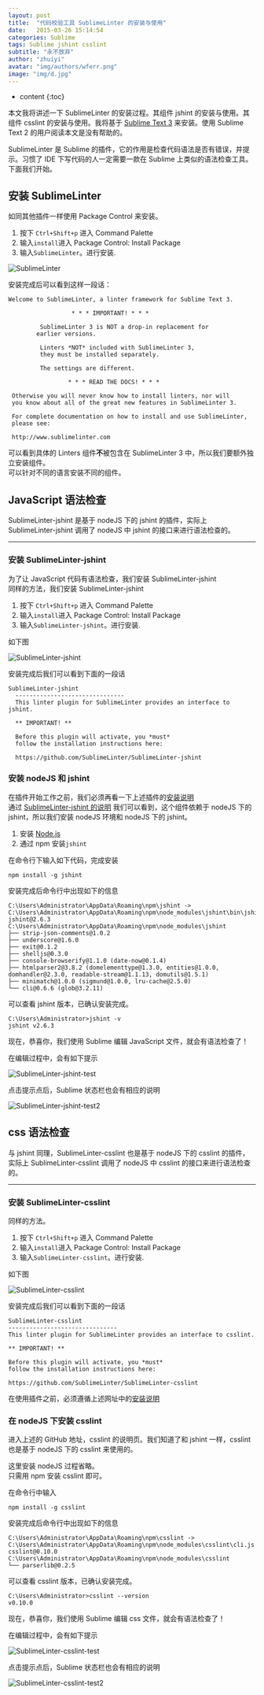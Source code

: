 ```yaml
---
layout: post
title:  "代码校验工具 SublimeLinter 的安装与使用"
date:   2015-03-26 15:14:54
categories: Sublime
tags: Sublime jshint csslint
subtitle: "永不放弃"
author: "zhuiyi"
avatar: "img/authors/wferr.png"
image: "img/d.jpg"
---
```


* content
{:toc}

本文我将讲述一下 SublimeLinter 的安装过程。其组件 jshint 的安装与使用。其组件 csslint 的安装与使用。我将基于 [Sublime Text 3](http://sublimetext.com/3) 来安装。使用 Sublime Text 2 的用户阅读本文是没有帮助的。

SublimeLinter 是 Sublime 的插件，它的作用是检查代码语法是否有错误，并提示。习惯了 IDE 下写代码的人一定需要一款在 Sublime 上类似的语法检查工具。下面我们开始。   





## 安装 SublimeLinter   

如同其他插件一样使用 Package Control 来安装。   

1. 按下 `Ctrl+Shift+p` 进入 Command Palette   
2. 输入`install`进入 Package Control: Install Package   
3. 输入`SublimeLinter`。进行安装.   

![SublimeLinter](http://7q5cdt.com1.z0.glb.clouddn.com/SublimeLinter-sublimeLinter.jpg)   

安装完成后可以看到这样一段话：   

```
Welcome to SublimeLinter, a linter framework for Sublime Text 3.

                  * * * IMPORTANT! * * *

         SublimeLinter 3 is NOT a drop-in replacement for
        earlier versions.

         Linters *NOT* included with SublimeLinter 3,
         they must be installed separately.

         The settings are different.

                 * * * READ THE DOCS! * * *

 Otherwise you will never know how to install linters, nor will
 you know about all of the great new features in SublimeLinter 3.

 For complete documentation on how to install and use SublimeLinter,
 please see:

 http://www.sublimelinter.com
```

可以看到具体的 Linters 组件**不**被包含在 SublimeLinter 3 中，所以我们要额外独立安装组件。   
可以针对不同的语言安装不同的组件。   

## JavaScript 语法检查   

SublimeLinter-jshint 是基于 nodeJS 下的 jshint 的插件，实际上 SublimeLinter-jshint 调用了 nodeJS 中 jshint 的接口来进行语法检查的。   

---

### 安装 SublimeLinter-jshint

为了让 JavaScript 代码有语法检查，我们安装 SublimeLinter-jshint   
同样的方法，我们安装 SublimeLinter-jshint    

1. 按下 `Ctrl+Shift+p` 进入 Command Palette   
2. 输入`install`进入 Package Control: Install Package   
3. 输入`SublimeLinter-jshint`。进行安装.   

如下图   

![SublimeLinter-jshint](http://7q5cdt.com1.z0.glb.clouddn.com/SublimeLinter-jshint.jpg)   

安装完成后我们可以看到下面的一段话   

```
SublimeLinter-jshint
  -------------------------------
  This linter plugin for SublimeLinter provides an interface to jshint.

  ** IMPORTANT! **

  Before this plugin will activate, you *must*
  follow the installation instructions here:

  https://github.com/SublimeLinter/SublimeLinter-jshint
```

### 安装 nodeJS 和 jshint

在插件开始工作之前，我们必须再看一下上述插件的[安装说明](https://github.com/SublimeLinter/SublimeLinter-jshint)   
通过 [SublimeLinter-jshint 的说明](https://github.com/SublimeLinter/SublimeLinter-jshint) 我们可以看到，这个组件依赖于 nodeJS 下的 jshint，所以我们安装 nodeJS 环境和 nodeJS 下的 jshint。   

1. 安装 [Node.js](https://nodejs.org/)   
2. 通过 npm 安装`jshint`   

在命令行下输入如下代码，完成安装   

	npm install -g jshint

安装完成后命令行中出现如下的信息   

```
C:\Users\Administrator\AppData\Roaming\npm\jshint -> C:\Users\Administrator\AppData\Roaming\npm\node_modules\jshint\bin\jshint
jshint@2.6.3 C:\Users\Administrator\AppData\Roaming\npm\node_modules\jshint
├── strip-json-comments@1.0.2
├── underscore@1.6.0
├── exit@0.1.2
├── shelljs@0.3.0
├── console-browserify@1.1.0 (date-now@0.1.4)
├── htmlparser2@3.8.2 (domelementtype@1.3.0, entities@1.0.0, domhandler@2.3.0, readable-stream@1.1.13, domutils@1.5.1)
├── minimatch@1.0.0 (sigmund@1.0.0, lru-cache@2.5.0)
└── cli@0.6.6 (glob@3.2.11)
```

可以查看 jshint 版本，已确认安装完成。  

```
C:\Users\Administrator>jshint -v
jshint v2.6.3
```

现在，恭喜你，我们使用 Sublime 编辑 JavaScript 文件，就会有语法检查了！   

在编辑过程中，会有如下提示   

![SublimeLinter-jshint-test](http://7q5cdt.com1.z0.glb.clouddn.com/SublimeLinter-jshint-test.jpg)

点击提示点后，Sublime 状态栏也会有相应的说明   

![SublimeLinter-jshint-test2](http://7q5cdt.com1.z0.glb.clouddn.com/SublimeLinter-jshint-test2.jpg)

## css 语法检查

与 jshint 同理，SublimeLinter-csslint 也是基于 nodeJS 下的 csslint 的插件，实际上 SublimeLinter-csslint 调用了 nodeJS 中 csslint 的接口来进行语法检查的。   

---

### 安装 SublimeLinter-csslint   

同样的方法。   

1. 按下 `Ctrl+Shift+p` 进入 Command Palette   
2. 输入`install`进入 Package Control: Install Package   
3. 输入`SublimeLinter-csslint`。进行安装.   

如下图   

![SublimeLinter-csslint](http://7q5cdt.com1.z0.glb.clouddn.com/SublimeLinter-csslint.jpg)   

安装完成后我们可以看到下面的一段话   

```
SublimeLinter-csslint
-------------------------------
This linter plugin for SublimeLinter provides an interface to csslint.

** IMPORTANT! **

Before this plugin will activate, you *must*
follow the installation instructions here:

https://github.com/SublimeLinter/SublimeLinter-csslint
```

在使用插件之前，必须遵循上述网址中的[安装说明](https://github.com/SublimeLinter/SublimeLinter-csslint)   

### 在 nodeJS 下安装 csslint   

进入上述的 GitHub 地址，csslint 的说明页。我们知道了和 jshint 一样，csslint 也是基于 nodeJS 下的 csslint 来使用的。   

这里安装 nodeJS 过程省略。   
只需用 npm 安装 csslint 即可。   

在命令行中输入     

```
npm install -g csslint   
```

安装完成后命令行中出现如下的信息     

```
C:\Users\Administrator\AppData\Roaming\npm\csslint -> C:\Users\Administrator\AppData\Roaming\npm\node_modules\csslint\cli.js
csslint@0.10.0 C:\Users\Administrator\AppData\Roaming\npm\node_modules\csslint
└── parserlib@0.2.5
```

可以查看 csslint 版本，已确认安装完成。   

```
C:\Users\Administrator>csslint --version
v0.10.0
```

现在，恭喜你，我们使用 Sublime 编辑 css 文件，就会有语法检查了！     

在编辑过程中，会有如下提示   

![SublimeLinter-csslint-test](http://7q5cdt.com1.z0.glb.clouddn.com/SublimeLinter-csslint-test.jpg)

点击提示点后，Sublime 状态栏也会有相应的说明   

![SublimeLinter-csslint-test2](http://7q5cdt.com1.z0.glb.clouddn.com/SublimeLinter-csslint-test2.jpg)

